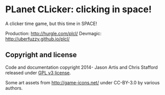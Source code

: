 PLanet CLicker: clicking in space!
====

A clicker time game, but this time in SPACE!

Production: http://hurgle.com/plcl/
Devmagic: http://uberfuzzy.github.io/plcl/
## Copyright and license

Code and documentation copyright 2014- Jason Artis and Chris Stafford released under [GPL v3 license](http://www.gnu.org/licenses/gpl-3.0.txt).

Some art assets from http://game-icons.net/ under CC-BY-3.0 by various authors.
